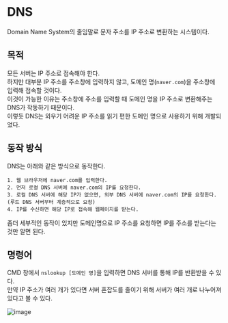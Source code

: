 # DNS
Domain Name System의 줄임말로 문자 주소를 IP 주소로 변환하는 시스템이다.  

## 목적
모든 서버는 IP 주소로 접속해야 한다.  
하지만 대부분 IP 주소를 주소창에 입력하지 않고, 도메인 명(`naver.com`)을 주소창에 입력해 접속할 것이다.  
이것이 가능한 이유는 주소창에 주소를 입력할 때 도메인 명을 IP 주소로 변환해주는 DNS가 작동하기 때문이다.  
이렇듯 DNS는 외우기 어려운 IP 주소를 읽기 편한 도메인 명으로 사용하기 위해 개발되었다.  

## 동작 방식
DNS는 아래와 같은 방식으로 동작한다.
```
1. 웹 브라우저에 naver.com를 입력한다.
2. 먼저 로컬 DNS 서버에 naver.com의 IP를 요청한다.
3. 로컬 DNS 서버에 해당 IP가 없으면, 외부 DNS 서버에 naver.com의 IP를 요청한다. (루트 DNS 서버부터 계층적으로 요청)
4. IP를 수신하면 해당 IP로 접속해 웹페이지를 받는다.
```
좀더 세부적인 동작이 있지만 도메인명으로 IP 주소를 요청하면 IP를 주소를 받는다는 것만 알면 된다.  

## 명령어
CMD 창에서 `nslookup [도메인 명]`을 입력하면 DNS 서버를 통해 IP를 반환받을 수 있다.  
만약 IP 주소가 여러 개가 있다면 서버 혼잡도를 줄이기 위해 서버가 여러 개로 나누어져 있다고 볼 수 있다.

![image](https://github.com/normal111/TIL/assets/37904040/d777961a-e522-4412-8e6f-5c97c66ffb3d)
